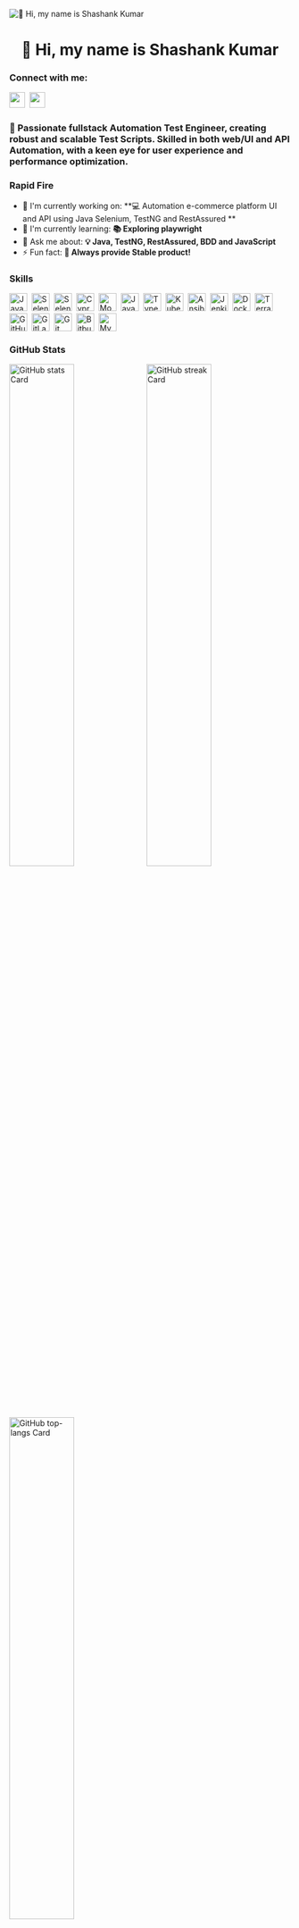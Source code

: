 ![👋 Hi, my name is Shashank Kumar](https://user-images.githubusercontent.com/10498744/210012254-234538ff-d198-48aa-8964-37e6fd45d227.gif)

<div id="toc">
  <ul align="center" style="list-style: none">
    <summary>
      <h1>
        👋 Hi, my name is Shashank Kumar
      </h1>
    </summary>
  </ul>
</div>

**<h3 align="left">Connect with me:</h3>** 
<p align="left"><a href="https://github.com/Shankymoti" target="_blank"><img src="https://img.shields.io/badge/GitHub-100000?style=for-the-badge&logo=github&logoColor=white" height="28" style="margin-right: 4px"></a> <a href="https://www.linkedin.com/in/" target="_blank"><img src="https://img.shields.io/badge/LinkedIn-0077B5?style=for-the-badge&logo=linkedin&logoColor=white" height="28" style="margin-right: 4px"></a></p>

 **<h3 align="left">🚀 Passionate fullstack Automation Test Engineer, creating robust and scalable Test Scripts. Skilled in both web/UI and API Automation, with a keen eye for user experience and performance optimization.</h3>**

**<h3 align="left">Rapid Fire</h3>**

- 💼 I'm currently working on: **💻  Automation e-commerce platform UI and API using Java Selenium, TestNG and RestAssured  **
- 🌱 I'm currently learning: **📚 Exploring playwright**
- 💬 Ask me about: **💡 Java, TestNG, RestAssured, BDD and JavaScript**
- ⚡ Fun fact: **🎢 Always provide Stable product!**

 **<h3 align="left">Skills</h3>**

<div style="display: flex; flex-wrap: wrap; gap: 4px; justify-content: left;"><img src="https://cdn.jsdelivr.net/gh/devicons/devicon@latest/icons/java/java-original-wordmark.svg" height="32" alt="Java" style="margin-right: 4px"> <img src="https://cdn.jsdelivr.net/gh/devicons/devicon/icons/selenium/selenium-original.svg" height="32" alt="Selenium" style="margin-right: 4px"> <img src="https://cdn.simpleicons.org/selenium/43B02A" height="32" alt="Selenium" style="margin-right: 4px"> <img src="https://cdn.simpleicons.org/cypress/4B7BE6" height="32" alt="Cypress" style="margin-right: 4px"> <img src="https://cdn.simpleicons.org/mocha/8D6748" height="32" alt="Mocha" style="margin-right: 4px"> <img src="https://cdn.simpleicons.org/javascript/F7DF1E" height="32" alt="JavaScript" style="margin-right: 4px"> <img src="https://cdn.simpleicons.org/typescript/3178C6" height="32" alt="TypeScript" style="margin-right: 4px"> <img src="https://cdn.simpleicons.org/kubernetes/326CE5" height="32" alt="Kubernetes" style="margin-right: 4px"> <img src="https://cdn.simpleicons.org/ansible/EE5000" height="32" alt="Ansible" style="margin-right: 4px"> <img src="https://cdn.simpleicons.org/jenkins/D24939" height="32" alt="Jenkins" style="margin-right: 4px"> <img src="https://cdn.simpleicons.org/docker/2496ED" height="32" alt="Docker" style="margin-right: 4px"> <img src="https://cdn.simpleicons.org/terraform/623CE4" height="32" alt="Terraform" style="margin-right: 4px"> <img src="https://cdn.simpleicons.org/github/181717" height="32" alt="GitHub" style="margin-right: 4px"> <img src="https://cdn.simpleicons.org/gitlab/FC6D26" height="32" alt="GitLab" style="margin-right: 4px"> <img src="https://cdn.simpleicons.org/git/F1502F" height="32" alt="Git" style="margin-right: 4px"> <img src="https://cdn.simpleicons.org/bitbucket/0052CC" height="32" alt="Bitbucket" style="margin-right: 4px"> <img src="https://cdn.simpleicons.org/mysql/4479A1" height="32" alt="MySQL" style="margin-right: 4px"></div>

 **<h3 align="left">GitHub Stats</h3>**

<p align="left">
  <img width="48%" src="https://github-readme-stats.vercel.app/api?username=Shankymoti&theme=react&hide_title=false&hide_rank=false&show_icons=false&include_all_commits=false&count_private=true&line_height=23" alt="GitHub stats Card" />
  <img width="48%" src="https://streak-stats.demolab.com/?user=Shankymoti&theme=react&hide_border=false&date_format=M+j%5B%2C+Y%5D&mode=daily&hide_total_contributions=false&hide_current_streak=false&hide_longest_streak=false&card_height=200" alt="GitHub streak Card" />
</p>

<p align="left">
  <img width="48%" src="https://github-readme-stats.vercel.app/api/top-langs?username=Shankymoti&theme=react&hide_title=false&layout=compact&langs_count=6&hide_progress=false&card_width=400" alt="GitHub top-langs Card" />
</p>

